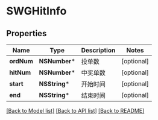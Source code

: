 # SWGHitInfo

## Properties
Name | Type | Description | Notes
------------ | ------------- | ------------- | -------------
**ordNum** | **NSNumber*** | 投单数 | [optional] 
**hitNum** | **NSNumber*** | 中奖单数 | [optional] 
**start** | **NSString*** | 开始时间 | [optional] 
**end** | **NSString*** | 结束时间 | [optional] 

[[Back to Model list]](../README.md#documentation-for-models) [[Back to API list]](../README.md#documentation-for-api-endpoints) [[Back to README]](../README.md)



